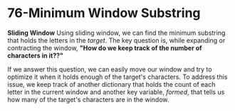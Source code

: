 # 76-Minimum Window Substring

**Sliding Window**
Using sliding window, we can find the minimum substring that holds the letters in the *target*.
The key question is, while expanding or contracting the window, **"How do we keep track of the number of characters in it??"**

If we answer this question, we can easily move our window and try to optimize it when it holds enough of the target's characters.
To address this issue, we keep track of another dictionary that holds the count of each letter in the current window and another key variable, *formed*, that tells us how many of the target's characters are in the window.